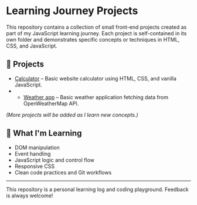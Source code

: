 # Learning Journey Projects

This repository contains a collection of small front-end projects created as part of my JavaScript learning journey. Each project is self-contained in its own folder and demonstrates specific concepts or techniques in HTML, CSS, and JavaScript.

## 📂 Projects

- [Calculator](./calculator) – Basic website calculator using HTML, CSS, and vanilla JavaScript.
- - [Weather app](./weather-app) – Basic weather application fetching data from OpenWeatherMap API.

*(More projects will be added as I learn new concepts.)*

## 🧠 What I'm Learning

- DOM manipulation
- Event handling
- JavaScript logic and control flow
- Responsive CSS
- Clean code practices and Git workflows

---

This repository is a personal learning log and coding playground. Feedback is always welcome!
